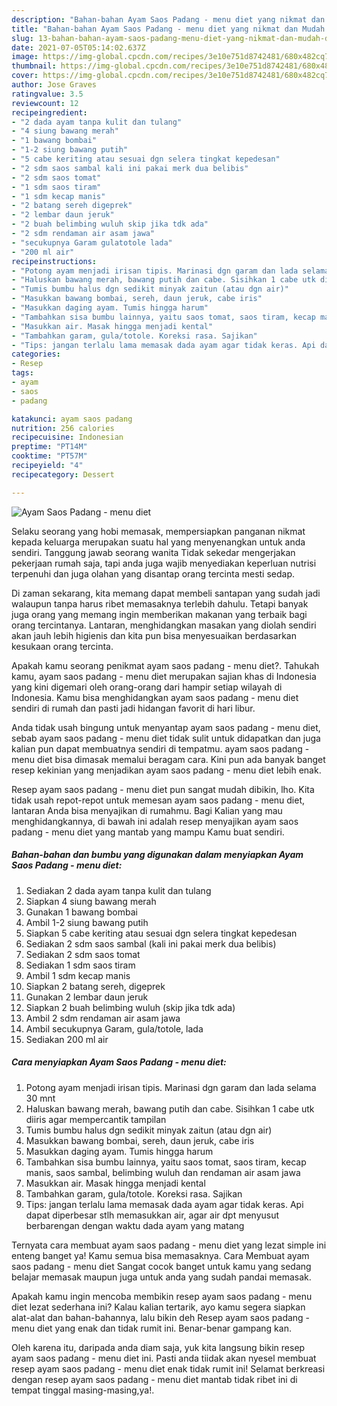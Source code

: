 ```yaml
---
description: "Bahan-bahan Ayam Saos Padang - menu diet yang nikmat dan Mudah Dibuat"
title: "Bahan-bahan Ayam Saos Padang - menu diet yang nikmat dan Mudah Dibuat"
slug: 13-bahan-bahan-ayam-saos-padang-menu-diet-yang-nikmat-dan-mudah-dibuat
date: 2021-07-05T05:14:02.637Z
image: https://img-global.cpcdn.com/recipes/3e10e751d8742481/680x482cq70/ayam-saos-padang-menu-diet-foto-resep-utama.jpg
thumbnail: https://img-global.cpcdn.com/recipes/3e10e751d8742481/680x482cq70/ayam-saos-padang-menu-diet-foto-resep-utama.jpg
cover: https://img-global.cpcdn.com/recipes/3e10e751d8742481/680x482cq70/ayam-saos-padang-menu-diet-foto-resep-utama.jpg
author: Jose Graves
ratingvalue: 3.5
reviewcount: 12
recipeingredient:
- "2 dada ayam tanpa kulit dan tulang"
- "4 siung bawang merah"
- "1 bawang bombai"
- "1-2 siung bawang putih"
- "5 cabe keriting atau sesuai dgn selera tingkat kepedesan"
- "2 sdm saos sambal kali ini pakai merk dua belibis"
- "2 sdm saos tomat"
- "1 sdm saos tiram"
- "1 sdm kecap manis"
- "2 batang sereh digeprek"
- "2 lembar daun jeruk"
- "2 buah belimbing wuluh skip jika tdk ada"
- "2 sdm rendaman air asam jawa"
- "secukupnya Garam gulatotole lada"
- "200 ml air"
recipeinstructions:
- "Potong ayam menjadi irisan tipis. Marinasi dgn garam dan lada selama 30 mnt"
- "Haluskan bawang merah, bawang putih dan cabe. Sisihkan 1 cabe utk diiris agar mempercantik tampilan"
- "Tumis bumbu halus dgn sedikit minyak zaitun (atau dgn air)"
- "Masukkan bawang bombai, sereh, daun jeruk, cabe iris"
- "Masukkan daging ayam. Tumis hingga harum"
- "Tambahkan sisa bumbu lainnya, yaitu saos tomat, saos tiram, kecap manis, saos sambal, belimbing wuluh dan rendaman air asam jawa"
- "Masukkan air. Masak hingga menjadi kental"
- "Tambahkan garam, gula/totole. Koreksi rasa. Sajikan"
- "Tips: jangan terlalu lama memasak dada ayam agar tidak keras. Api dapat diperbesar stlh memasukkan air, agar air dpt menyusut berbarengan dengan waktu dada ayam yang matang"
categories:
- Resep
tags:
- ayam
- saos
- padang

katakunci: ayam saos padang 
nutrition: 256 calories
recipecuisine: Indonesian
preptime: "PT14M"
cooktime: "PT57M"
recipeyield: "4"
recipecategory: Dessert

---
```



![Ayam Saos Padang - menu diet](https://img-global.cpcdn.com/recipes/3e10e751d8742481/680x482cq70/ayam-saos-padang-menu-diet-foto-resep-utama.jpg)

Selaku seorang yang hobi memasak, mempersiapkan panganan nikmat kepada keluarga merupakan suatu hal yang menyenangkan untuk anda sendiri. Tanggung jawab seorang  wanita Tidak sekedar mengerjakan pekerjaan rumah saja, tapi anda juga wajib menyediakan keperluan nutrisi terpenuhi dan juga olahan yang disantap orang tercinta mesti sedap.

Di zaman  sekarang, kita memang dapat membeli santapan yang sudah jadi walaupun tanpa harus ribet memasaknya terlebih dahulu. Tetapi banyak juga orang yang memang ingin memberikan makanan yang terbaik bagi orang tercintanya. Lantaran, menghidangkan masakan yang diolah sendiri akan jauh lebih higienis dan kita pun bisa menyesuaikan berdasarkan kesukaan orang tercinta. 



Apakah kamu seorang penikmat ayam saos padang - menu diet?. Tahukah kamu, ayam saos padang - menu diet merupakan sajian khas di Indonesia yang kini digemari oleh orang-orang dari hampir setiap wilayah di Indonesia. Kamu bisa menghidangkan ayam saos padang - menu diet sendiri di rumah dan pasti jadi hidangan favorit di hari libur.

Anda tidak usah bingung untuk menyantap ayam saos padang - menu diet, sebab ayam saos padang - menu diet tidak sulit untuk didapatkan dan juga kalian pun dapat membuatnya sendiri di tempatmu. ayam saos padang - menu diet bisa dimasak memalui beragam cara. Kini pun ada banyak banget resep kekinian yang menjadikan ayam saos padang - menu diet lebih enak.

Resep ayam saos padang - menu diet pun sangat mudah dibikin, lho. Kita tidak usah repot-repot untuk memesan ayam saos padang - menu diet, lantaran Anda bisa menyajikan di rumahmu. Bagi Kalian yang mau menghidangkannya, di bawah ini adalah resep menyajikan ayam saos padang - menu diet yang mantab yang mampu Kamu buat sendiri.

<!--inarticleads1-->

##### Bahan-bahan dan bumbu yang digunakan dalam menyiapkan Ayam Saos Padang - menu diet:

1. Sediakan 2 dada ayam tanpa kulit dan tulang
1. Siapkan 4 siung bawang merah
1. Gunakan 1 bawang bombai
1. Ambil 1-2 siung bawang putih
1. Siapkan 5 cabe keriting atau sesuai dgn selera tingkat kepedesan
1. Sediakan 2 sdm saos sambal (kali ini pakai merk dua belibis)
1. Sediakan 2 sdm saos tomat
1. Sediakan 1 sdm saos tiram
1. Ambil 1 sdm kecap manis
1. Siapkan 2 batang sereh, digeprek
1. Gunakan 2 lembar daun jeruk
1. Siapkan 2 buah belimbing wuluh (skip jika tdk ada)
1. Ambil 2 sdm rendaman air asam jawa
1. Ambil secukupnya Garam, gula/totole, lada
1. Sediakan 200 ml air




<!--inarticleads2-->

##### Cara menyiapkan Ayam Saos Padang - menu diet:

1. Potong ayam menjadi irisan tipis. Marinasi dgn garam dan lada selama 30 mnt
1. Haluskan bawang merah, bawang putih dan cabe. Sisihkan 1 cabe utk diiris agar mempercantik tampilan
1. Tumis bumbu halus dgn sedikit minyak zaitun (atau dgn air)
1. Masukkan bawang bombai, sereh, daun jeruk, cabe iris
1. Masukkan daging ayam. Tumis hingga harum
1. Tambahkan sisa bumbu lainnya, yaitu saos tomat, saos tiram, kecap manis, saos sambal, belimbing wuluh dan rendaman air asam jawa
1. Masukkan air. Masak hingga menjadi kental
1. Tambahkan garam, gula/totole. Koreksi rasa. Sajikan
1. Tips: jangan terlalu lama memasak dada ayam agar tidak keras. Api dapat diperbesar stlh memasukkan air, agar air dpt menyusut berbarengan dengan waktu dada ayam yang matang




Ternyata cara membuat ayam saos padang - menu diet yang lezat simple ini enteng banget ya! Kamu semua bisa memasaknya. Cara Membuat ayam saos padang - menu diet Sangat cocok banget untuk kamu yang sedang belajar memasak maupun juga untuk anda yang sudah pandai memasak.

Apakah kamu ingin mencoba membikin resep ayam saos padang - menu diet lezat sederhana ini? Kalau kalian tertarik, ayo kamu segera siapkan alat-alat dan bahan-bahannya, lalu bikin deh Resep ayam saos padang - menu diet yang enak dan tidak rumit ini. Benar-benar gampang kan. 

Oleh karena itu, daripada anda diam saja, yuk kita langsung bikin resep ayam saos padang - menu diet ini. Pasti anda tiidak akan nyesel membuat resep ayam saos padang - menu diet enak tidak rumit ini! Selamat berkreasi dengan resep ayam saos padang - menu diet mantab tidak ribet ini di tempat tinggal masing-masing,ya!.

